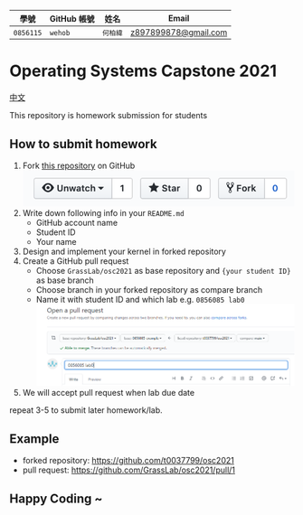 | 學號 | GitHub 帳號 | 姓名 | Email |	
| --- | ----------- | --- | --- |	
|`0856115`| `wehob` | `何柏緯` | z897899878@gmail.com |
# Operating Systems Capstone 2021

[中文](讀我.md)

This repository is homework submission for students

## How to submit homework

1. Fork [this repository](https://github.com/GrassLab/osc2021) on GitHub 
    ![](images/fork_button.png)
2. Write down following info in your `README.md`
    - GitHub account name
    - Student ID
    - Your name
3. Design and implement your kernel in forked repository
4. Create a GitHub pull request
    - Choose `GrassLab/osc2021` as base repository and `{your student ID}` as base branch
    - Choose branch in your forked repository as compare branch
    - Name it with student ID and which lab e.g. `0856085 lab0`
    ![](images/pull_request.png)
5. We will accept pull request when lab due date

repeat 3-5 to submit later homework/lab.

## Example

- forked repository: https://github.com/t0037799/osc2021
- pull request: https://github.com/GrassLab/osc2021/pull/1

## Happy Coding ~
